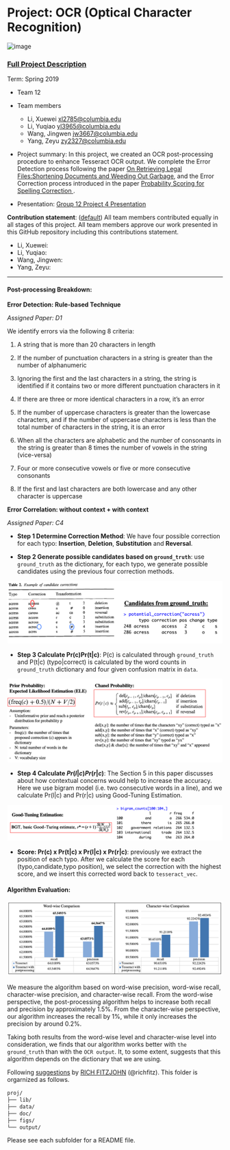 # Project: OCR (Optical Character Recognition) 

![image](figs/intro.png)

### [Full Project Description](doc/project4_desc.md)


Term: Spring 2019

+ Team 12
+ Team members
	+ Li, Xuewei xl2785@columbia.edu
	+ Li, Yuqiao yl3965@columbia.edu
	+ Wang, Jingwen jw3667@columbia.edu
	+ Yang, Zeyu zy2327@columbia.edu

+ Project summary: In this project, we created an OCR post-processing procedure to enhance Tesseract OCR output. We complete the Error Detection process following the paper  [On Retrieving Legal Files:Shortening Documents and Weeding Out Garbage](https://github.com/TZstatsADS/Spring2019-Proj4-grp12/blob/master/doc/paper/D-1.pdf), and the Error Correction process introduced in the paper [Probability Scoring for Spelling Correction ](https://github.com/TZstatsADS/Spring2019-Proj4-grp12/blob/master/doc/paper/C-4.pdf).

+ Presentation: [Group 12 Project 4 Presentation](https://prezi.com/view/tCbWlI59OB0AnvT1E76H/)


**Contribution statement**: ([default](doc/a_note_on_contributions.md)) All team members contributed equally in all stages of this project. All team members approve our work presented in this GitHub repository including this contributions statement. 

+ Li, Xuewei:
+ Li, Yuqiao:
+ Wang, Jingwen:
+ Yang, Zeyu:

---
#### Post-processing Breakdown:

**Error Detection: Rule-based Technique**

<em>Assigned Paper: D1</em>

We identify errors via the following 8 criteria:

1. A string that is more than 20 characters in length

2. If the number of punctuation characters in a string is greater than the number of alphanumeric

3. Ignoring the first and the last characters in a string, the string is identified if it contains two or more different punctuation characters in it

4. If there are three or more identical characters in a row, it’s an error

5. If the number of uppercase characters is greater than the lowercase characters, and if the number of uppercase characters is less than the total number of characters in the string, it is an error

6. When all the characters are alphabetic and the number of consonants in the string is greater than 8 times the number of vowels in the string (vice-versa)

7. Four or more consecutive vowels or five or more consecutive consonants

8. If the first and last characters are both lowercase and any other character is uppercase

**Error Correlation: without context + with context**

<em>Assigned Paper: C4</em>

- **Step 1 Determine Correction Method**: We have four possible correction for each typo: **Insertion**, **Deletion**, **Substitution** and **Reversal**. 

- **Step 2 Generate possible candidates based on `ground_truth`**: use `ground_truth` as the dictionary, for each typo, we generate possible candidates using the previous four correction methods.

![image](figs/possible_correction.png)

- **Step 3 Calculate Pr(c)Pr(t|c)**: P(c) is calculated through `ground_truth` and P(t|c) (typo|correct) is calculated by the word counts in `ground_truth` dictionary and four given confusion matrix in `data`.

![image](figs/section_3.png)


- **Step 4 Calculate $Pr(l|c)Pr(r|c)$**: The Section 5 in this paper discusses about how contextual concerns would help to increase the accuracy. Here we use bigram model (i.e. two consecutive words in a line), and we calculate Pr(l|c) and Pr(r|c) using Good-Tuning Estimation.

![image](figs/section_5.png)


- **Score: Pr(c) x Pr(t|c) x Pr(l|c) x Pr(r|c)**: previously we extract the position of each typo. After we calculate the score for each (typo,candidate,typo position), we select the correction with the highest score, and we insert this corrected word back to `tesseract_vec`.

#### Algorithm Evaluation:

![image](figs/result.png)

We measure the algorithm based on word-wise precision, word-wise recall, character-wise precision, and character-wise recall. From the word-wise perspective, the post-processing algorithm helps to increase both recall and precision by approximately 1.5%. From the character-wise perspective, our algorithm increases the recall by 1%, while it only increases the precision by around 0.2%. 

Taking both results from the word-wise level and character-wise level into consideration, we finds that our algorithm works better with `the ground_truth` than with the `OCR output`. It, to some extent, suggests that this algorithm depends on the dictionary that we are using. 

Following [suggestions](http://nicercode.github.io/blog/2013-04-05-projects/) by [RICH FITZJOHN](http://nicercode.github.io/about/#Team) (@richfitz). This folder is orgarnized as follows.

```
proj/
├── lib/
├── data/
├── doc/
├── figs/
└── output/
```

Please see each subfolder for a README file.
